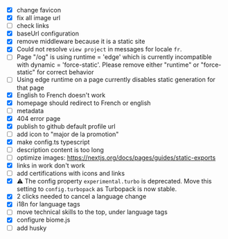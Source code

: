 
- [x] change favicon
- [x] fix all image url
- [ ] check links
- [x] baseUrl configuration
- [x] remove middleware because it is a static site
- [x] Could not resolve `view project` in messages for locale `fr`.
- [ ] Page "/og" is using runtime = 'edge' which is currently incompatible with dynamic = 'force-static'. Please remove either "runtime" or "force-static" for correct behavior
- [ ] Using edge runtime on a page currently disables static generation for that page
- [x] English to French doesn't work
- [x] homepage should redirect to French or english
- [ ] metadata
- [x] 404 error page
- [x] publish to github default profile url
- [ ] add icon to "major de la promotion"
- [x] make config.ts typescript
- [ ] description content is too long
- [ ] optimize images: https://nextjs.org/docs/pages/guides/static-exports
- [x] links in work don't work
- [ ] add certifications with icons and links
- [x] ⚠ The config property `experimental.turbo` is deprecated. Move this setting to `config.turbopack` as Turbopack is now stable.
- [x] 2 clicks needed to cancel a language change
- [x] i18n for language tags
- [ ] move technical skills to the top, under language tags
- [x] configure biome.js
- [ ] add husky

